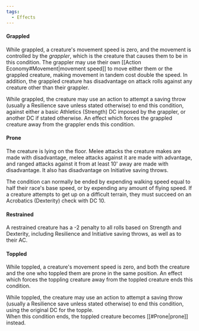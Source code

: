 ```yaml
---
tags:
  - Effects
---
```

#### Grappled
While grappled, a creature's movement speed is zero, and the movement is controlled by the _grappler_, which is the creature that causes them to be in this condition. The grappler may use their own [[Action Economy#Movement|movement speed]] to move either them or the grappled creature, making movement in tandem cost double the speed. In addition, the grappled creature has disadvantage on attack rolls against any creature other than their grappler.

While grappled, the creature may use an action to attempt a saving throw (usually a Resilience save unless stated otherwise) to end this condition, against either a basic Athletics (Strength) DC imposed by the grappler, or another DC if stated otherwise.
An effect which forces the grappled creature away from the grappler ends this condition.  
#### Prone
The creature is lying on the floor. Melee attacks the creature makes are made with disadvantage, melee attacks against it are made with advantage, and ranged attacks against it from at least 10' away are made with disadvantage. It also has disadvantage on Initiative saving throws. 

The condition can normally be ended by expending walking speed equal to half their race's base speed, or by expending any amount of flying speed. If a creature attempts to get up on a difficult terrain, they must succeed on an Acrobatics (Dexterity) check with DC 10.
#### Restrained
A restrained creature has a -2 penalty to all rolls based on Strength and Dexterity, including Resilience and Initiative saving throws, as well as to their AC.
#### Toppled
While toppled, a creature's movement speed is zero, and both the creature and the one who toppled them are prone in the same position. An effect which forces the toppling creature away from the toppled creature ends this condition.

While toppled, the creature may use an action to attempt a saving throw (usually a Resilience save unless stated otherwise) to end this condition, using the original DC for the topple.  
When this condition ends, the toppled creature becomes [[#Prone|prone]] instead.